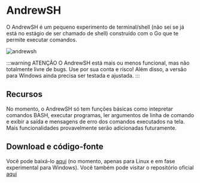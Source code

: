 # AndrewSH

O AndrewSH é um pequeno experimento de terminal/shell (não sei se já está no estágio de ser chamado de shell) construído com o Go que te permite executar comandos.

![andrewsh](https://andrewnationdev.vercel.app/img/terminal.png)

:::warning ATENÇÃO
O AndrewSH está mais ou menos funcional, mas não totalmente livre de bugs. Use por sua conta e risco! Além disso, a versão para Windows ainda precisa ser testada e ajustada.
:::

## Recursos
No momento, o AndrewSH só tem funções básicas como intepretar comandos BASH, executar programas, ler argumentos de linha de comando e exibir a saída e mensagens de erro dos comandos executados na tela. Mais funcionalidades provavelmente serão adicionadas futuramente.

## Download e código-fonte
Você pode baixá-lo [aqui](https://github.com/Redwars22/andrewsh/releases) (no momento, apenas para Linux e em fase experimental para Windows). Você também pode visitar o repositório oficial [aqui](https://github.com/Redwars22/andrewsh)